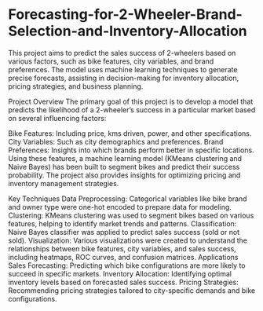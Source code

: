 # Forecasting-for-2-Wheeler-Brand-Selection-and-Inventory-Allocation
This project aims to predict the sales success of 2-wheelers based on various factors, such as bike features, city variables, and brand preferences. The model uses machine learning techniques to generate precise forecasts, assisting in decision-making for inventory allocation, pricing strategies, and business planning.

Project Overview
The primary goal of this project is to develop a model that predicts the likelihood of a 2-wheeler’s success in a particular market based on several influencing factors:

Bike Features: Including price, kms driven, power, and other specifications.
City Variables: Such as city demographics and preferences.
Brand Preferences: Insights into which brands perform better in specific locations.
Using these features, a machine learning model (KMeans clustering and Naive Bayes) has been built to segment bikes and predict their success probability. The project also provides insights for optimizing pricing and inventory management strategies.

Key Techniques
Data Preprocessing: Categorical variables like bike brand and owner type were one-hot encoded to prepare data for modeling.
Clustering: KMeans clustering was used to segment bikes based on various features, helping to identify market trends and patterns.
Classification: Naive Bayes classifier was applied to predict sales success (sold or not sold).
Visualization: Various visualizations were created to understand the relationships between bike features, city variables, and sales success, including heatmaps, ROC curves, and confusion matrices.
Applications
Sales Forecasting: Predicting which bike configurations are more likely to succeed in specific markets.
Inventory Allocation: Identifying optimal inventory levels based on forecasted sales success.
Pricing Strategies: Recommending pricing strategies tailored to city-specific demands and bike configurations.
